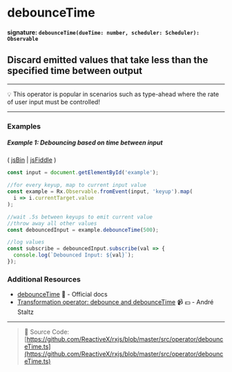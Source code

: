 # debounceTime

#### signature: `debounceTime(dueTime: number, scheduler: Scheduler): Observable`

## Discard emitted values that take less than the specified time between output

---

:bulb: This operator is popular in scenarios such as type-ahead where the rate
of user input must be controlled!

---

### Examples

##### Example 1: Debouncing based on time between input

( [jsBin](http://jsbin.com/kacijarogi/1/edit?js,console,output) |
[jsFiddle](https://jsfiddle.net/btroncone/7kbg4q2e/) )

```js
const input = document.getElementById('example');

//for every keyup, map to current input value
const example = Rx.Observable.fromEvent(input, 'keyup').map(
  i => i.currentTarget.value
);

//wait .5s between keyups to emit current value
//throw away all other values
const debouncedInput = example.debounceTime(500);

//log values
const subscribe = debouncedInput.subscribe(val => {
  console.log(`Debounced Input: ${val}`);
});
```

### Additional Resources

* [debounceTime](http://reactivex.io/rxjs/class/es6/Observable.js~Observable.html#instance-method-debounceTime)
  :newspaper: - Official docs
* [Transformation operator: debounce and debounceTime](https://egghead.io/lessons/rxjs-transformation-operators-debounce-and-debouncetime?course=rxjs-beyond-the-basics-operators-in-depth)
  :video_camera: :dollar: - André Staltz

---

> :file_folder: Source Code:
> [https://github.com/ReactiveX/rxjs/blob/master/src/operator/debounceTime.ts](https://github.com/ReactiveX/rxjs/blob/master/src/operator/debounceTime.ts)
